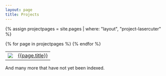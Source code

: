 ```yaml
---
layout: page
title: Projects
---
```


{% assign projectpages = site.pages | where: "layout", "project-lasercuter" %}

<table>
  {% for page in projectpages %}
    <tr>
      <td><a href="{{site.baseurl}}{{page.dir}}"><img class="largeicon" src="{{site.baseurl}}{{page.dir}}/{{page.images[0]}}"></a></td>
      <td><a href="{{site.baseurl}}{{page.dir}}">{{page.title}}</a></td>
    </tr>
  {% endfor %}
</table>

And many more that have not yet been indexed.
